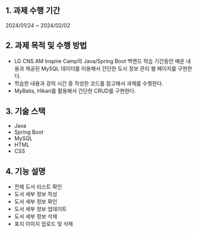 ## 1. 과제 수행 기간
2024/01/24 ~ 2024/02/02

## 2. 과제 목적 및 수행 방법
- LG CNS AM Inspire Camp의 Java/Spring Boot 백엔드 학습 기간동안 배운 내용과 제공된 MySQL 데이터를 이용해서 간단한 도서 정보 관리 웹 페이지를 구현한다.
- 학습한 내용과 강의 시간 중 작성한 코드를 참고해서 과제를 수행한다.
- MyBatis, Hikari를 활용해서 간단한 CRUD를 구현한다.

## 3. 기술 스택
- Java
- Spring Boot
- MySQL
- HTML
- CSS

## 4. 기능 설명
- 전체 도서 리스트 확인
- 도서 세부 정보 작성
- 도서 세부 정보 확인
- 도서 세부 정보 업데이트
- 도서 세부 정보 삭제
- 표지 이미지 업로드 및 삭제
